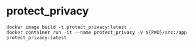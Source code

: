 # protect_privacy

```
docker image build -t protect_privacy:latest .
docker container run -it --name protect_privacy -v ${PWD}/src:/app protect_privacy:latest
```